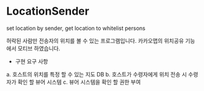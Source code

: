 # LocationSender
set location by sender, get location to whitelist persons

허락된 사람만 전송자의 위치를 볼 수 있는 프로그램입니다.
카카오맵의 위치공유 기능에서 모티브 하였습니다.

* 구현 요구 사항
 
 a. 호스트의 위치를 특정 할 수 있는 지도 DB
 b. 호스트가 수령자에게 위치 전송 시 수령자가 확인 할 뷰어 시스템
 c. 뷰어 시스템을 확인 할 권한 부여
